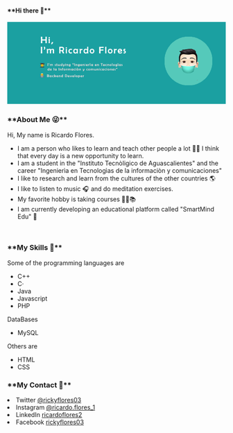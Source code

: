 <h4>**Hi there 👋**</h4>
<p align="center" style="margin:auto;">
  <img src="https://github.com/RicardoFlores01/RicardoFlores01/blob/master/portada.png">
</p>
<h3>**About Me 😜** </h3>
<p>Hi, My name is Ricardo Flores.<br>
  <ul>
  <li>I am a person who likes to learn and teach other people a lot 👨‍🏫 I think that every day is a new opportunity to learn.</li>
    <li>I am a student in the "Instituto Tecnòligico de Aguascalientes" and the career "Ingenierìa en Tecnologìas de la informaciòn y comunicaciones"
    <li>I like to research and learn from the cultures of the other countries 🌎</li>
    <li>I like to listen to music 🎧 and do meditation exercises.</li>
    <li>My favorite hobby is taking courses 👨‍💻📚</li>
  <li>I am currently developing an educational platform called "SmartMind Edu" 💙</li>
  </ul>
</p>
<br>
<h3>**My Skills 🧠** </h3>
<p>
  Some of the programming languages are
  <ul>
    <li> C++ </li>
    <li> C· </li>
    <li> Java </li>
    <li> Javascript </li>
    <li> PHP </li>
   </ul>
  DataBases
  <ul>
    <li> MySQL </li>
  </ul>
  Others are 
  <ul>
    <li> HTML </li>
  <li> CSS </li>
  </ul>
</p>
<h3>**My Contact 👀** </h3>
<p>
  <li>Twitter <a href="https://twitter.com/rickyflores03">@rickyflores03</a></li>
  <li>Instagram <a href="https://www.instagram.com/ricardo.flores_1/?fbclid=IwAR3KFwCylIAI4p1kh4ZKqFC410laYciBeFYK1kMLW7Nm-4Ld-7yBjTYCRQ">@ricardo.flores_1</a></li>
  <li>LinkedIn <a href="https://www.linkedin.com/in/ricardoflores2?fbclid=IwAR2tcGlRXDg9s_EEu9CPcgty7U7g2xGCwhykncrOLLJmjR-8pUPVSfFWeFU">ricardoflores2</a></li>
  <li>Facebook  <a href="https://www.facebook.com/rickyflores03">rickyflores03</a></li>
    
</p>
























